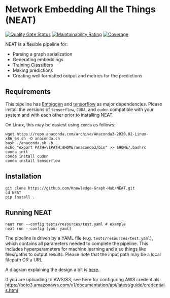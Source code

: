 # Network Embedding All the Things (NEAT)

[![Quality Gate Status](https://sonarcloud.io/api/project_badges/measure?project=Knowledge-Graph-Hub_NEAT&metric=alert_status)](https://sonarcloud.io/dashboard?id=Knowledge-Graph-Hub_NEAT) [![Maintainability Rating](https://sonarcloud.io/api/project_badges/measure?project=Knowledge-Graph-Hub_NEAT&metric=sqale_rating)](https://sonarcloud.io/dashboard?id=Knowledge-Graph-Hub_NEAT) [![Coverage](https://sonarcloud.io/api/project_badges/measure?project=Knowledge-Graph-Hub_NEAT&metric=coverage)](https://sonarcloud.io/dashboard?id=Knowledge-Graph-Hub_NEAT)

NEAT is a flexible pipeline for:
- Parsing a graph serialization
- Generating embeddings
- Training Classifiers
- Making predictions
- Creating well formatted output and metrics for the predictions

## Requirements

This pipeline has [Embiggen](https://github.com/monarch-initiative/embiggen) and [tensorflow](https://github.com/tensorflow/tensorflow) as major dependencies.
Please install the versions of `tensorflow`, `CUDA`, and `cudnn` compatible with your system and with each other prior to installing NEAT.

On Linux, this may be easiest using `conda` as follows:
```
wget https://repo.anaconda.com/archive/Anaconda3-2020.02-Linux-x86_64.sh -O anaconda.sh
bash ./anaconda.sh -b
echo "export PATH=\$PATH:$HOME/anaconda3/bin" >> $HOME/.bashrc
conda init
conda install cudnn
conda install tensorflow
```

## Installation

```
git clone https://github.com/Knowledge-Graph-Hub/NEAT.git
cd NEAT
pip install .
```

## Running NEAT
```
neat run --config tests/resources/test.yaml # example
neat run --config [your yaml]
```

The pipeline is driven by a YAML file (e.g. `tests/resources/test.yaml`), which contains all parameters needed to complete the pipeline.
This includes hyperparameters for machine learning and also things like files/paths to output results.
Please note that the input path may be a local filepath OR a URL.

A diagram explaining the design a bit is [here](https://app.diagrams.net/#G1XLKYf9ZiBfWmjfAIeI9yYv_CycE8GmIQ).

If you are uploading to AWS/S3, see here for configuring AWS credentials:
https://boto3.amazonaws.com/v1/documentation/api/latest/guide/credentials.html
